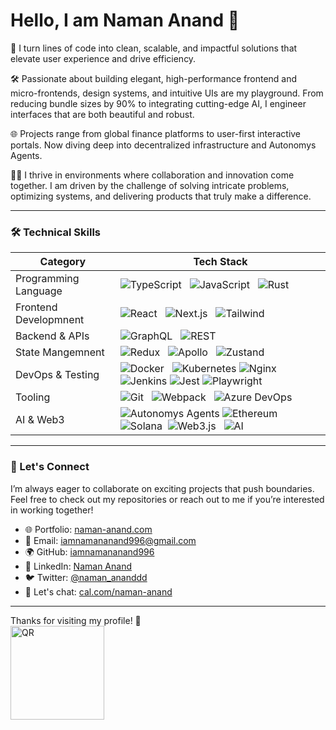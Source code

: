 # Hello, I am Naman Anand 👋

🚀 I turn lines of code into clean, scalable, and impactful solutions that elevate user experience and drive efficiency.

🛠️ Passionate about building elegant, high-performance frontend and micro-frontends, design systems, and intuitive UIs are my playground. From reducing bundle sizes by 90% to integrating cutting-edge AI, I engineer interfaces that are both beautiful and robust.

🌐 Projects range from global finance platforms to user-first interactive portals. Now diving deep into decentralized infrastructure and Autonomys Agents.

 👨‍💻 I thrive in environments where collaboration and innovation come together. I am driven by the challenge of solving intricate problems, optimizing systems, and delivering products that truly make a difference.

---

### 🛠️ Technical Skills

| **Category**               | **Tech Stack**                                                                                                                                                                                                                                                                    |
| -------------------------- | --------------------------------------------------------------------------------------------------------------------------------------------------------------------------------------------------------------------------------------------------------------------------------- |
| Programming Language       | ![TypeScript](https://img.shields.io/badge/-TypeScript-3178C6?logo=typescript\&logoColor=fff)   ![JavaScript](https://img.shields.io/badge/-JavaScript-F7DF1E?logo=javascript\&logoColor=000)   ![Rust](https://img.shields.io/badge/-Rust-000000?logo=rust\&logoColor=fff)       |
| Frontend Developmnent      | ![React](https://img.shields.io/badge/-React-61DAFB?logo=react\&logoColor=fff)   ![Next.js](https://img.shields.io/badge/-Next.js-000000?logo=nextdotjs\&logoColor=fff)   ![Tailwind](https://img.shields.io/badge/-Tailwind%20CSS-06B6D4?logo=tailwind-css\&logoColor=fff)       |
| Backend & APIs             | ![GraphQL](https://img.shields.io/badge/-GraphQL-E10098?logo=graphql\&logoColor=fff)   ![REST](https://img.shields.io/badge/-REST%20API-0052CC?logo=postman\&logoColor=fff)                                                                                                       |
| State Mangemnent           | ![Redux](https://img.shields.io/badge/-Redux-764ABC?logo=redux\&logoColor=fff)   ![Apollo](https://img.shields.io/badge/-Apollo%20Client-311C87?logo=apollographql\&logoColor=fff)   ![Zustand](https://img.shields.io/badge/-Zustand-EA4AAA?logo=none\&logoColor=fff)            |
| DevOps & Testing           | ![Docker](https://img.shields.io/badge/-Docker-2496ED?logo=docker\&logoColor=fff)   ![Kubernetes](https://img.shields.io/badge/-Kubernetes-326CE5?logo=kubernetes\&logoColor=fff)  ![Nginx](https://img.shields.io/badge/-Nginx-009639?logo=nginx&logoColor=fff) ![Jenkins](https://img.shields.io/badge/-Jenkins-D24939?logo=jenkins&logoColor=fff)  ![Jest](https://img.shields.io/badge/-Jest-C21325?logo=jest&logoColor=fff) ![Playwright](https://img.shields.io/badge/-Playwright-2EAD33?logo=playwright\&logoColor=fff)  |
| Tooling                    | ![Git](https://img.shields.io/badge/-Git-F05032?logo=git\&logoColor=fff)   ![Webpack](https://img.shields.io/badge/-Webpack-8DD6F9?logo=webpack\&logoColor=000)   ![Azure DevOps](https://img.shields.io/badge/-Azure%20DevOps-0078D7?logo=azure-devops\&logoColor=fff)           |
| AI & Web3                  | ![Autonomys Agents](https://img.shields.io/badge/-Autonomys%20Agents-111827?style=flat&logo=openai&logoColor=white)  ![Ethereum](https://img.shields.io/badge/-Ethereum-3C3C3D?logo=ethereum&logoColor=fff)  ![Solana](https://img.shields.io/badge/-Solana-4E44CE?logo=solana\&logoColor=fff)   ![Web3.js](https://img.shields.io/badge/-Web3.js-F16822?logo=web3dotjs\&logoColor=fff)   ![AI](https://img.shields.io/badge/-AI-5C2D91?logo=openai\&logoColor=fff)                            |

---

### 🤝 Let's Connect
I’m always eager to collaborate on exciting projects that push boundaries. Feel free to check out my repositories or reach out to me if you’re interested in working together!
- 🌐 Portfolio: [naman-anand.com](http://naman-anand.com)
- 📧 Email: [iamnamananand996@gmail.com](mailto\:iamnamananand996@gmail.com)
- 🌍 GitHub: [iamnamananand996](https://github.com/iamnamananand996)
- 💼 LinkedIn: [Naman Anand](https://in.linkedin.com/in/naman-anand-033a39150)
- 🐦 Twitter: [@naman\_ananddd](https://twitter.com/naman_ananddd)
- 📆 Let's chat: [cal.com/naman-anand](https://cal.com/naman-anand) 

---

Thanks for visiting my profile! 🚀
<br>
<img src="https://github.com/user-attachments/assets/f4a506ae-9965-495e-8096-5f772003b61c" alt="QR" width="150" height="150">
